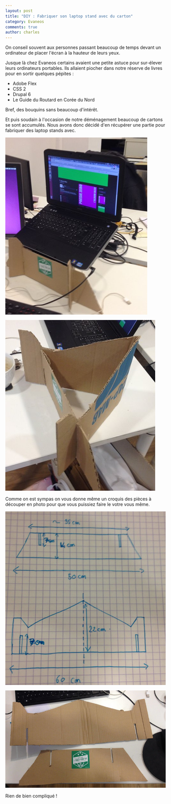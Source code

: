 ```yaml
---
layout: post
title: "DIY : Fabriquer son laptop stand avec du carton"
category: Evaneos
comments: true
author: charles
---
```


On conseil souvent aux personnes passant beaucoup de temps devant un ordinateur de placer l'écran à la hauteur de leurs yeux.

Jusque là chez Evaneos certains avaient une petite astuce pour sur-élever leurs ordinateurs portables. Ils allaient piocher dans notre réserve de livres pour en sortir quelques pépites :

- Adobe Flex
- CSS 2
- Drupal 6
- Le Guide du Routard en Corée du Nord

Bref, des bouquins sans beaucoup d'intérêt.

Et puis soudain à l'occasion de notre déménagement beaucoup de cartons se sont accumulés. Nous avons donc décidé d'en récupérer une partie pour fabriquer des laptop stands avec.

![Résultat final](../public/images/laptop/rsz_final.jpg)

![Résultat final](../public/images/laptop/rsz_empty.jpg)

Comme on est sympas on vous donne même un croquis des pièces à découper en photo pour que vous puissiez faire le votre vous même.

![Résultat final](../public/images/laptop/rsz_plan.jpg)

![Résultat final](../public/images/laptop/rsz_pieces.jpg)

Rien de bien compliqué !


